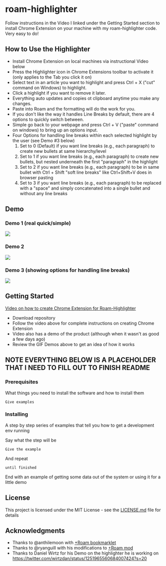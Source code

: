 # roam-highlighter

Follow instructions in the Video I linked under the Getting Started section to install Chrome Extension on your machine with my roam-highlighter code. Very easy to do!

## How to Use the Highlighter

- Install Chrome Extension on local machines via instructional Video below
- Press the Highlighter icon in Chrome Extensions toolbar to activate it (only applies to the Tab you click it on)
- Select text in an article you want to highlight and press Ctrl + X ("cut" command on Windows) to highlight.
- Click a highlight if you want to remove it later.
- Everything auto updates and copies ot clipboard anytime you make any changes.
- Paste into Roam and the formatting will do the work for you.
- If you don't like the way it handles Line Breaks by default, there are 4 options to quickly switch between.
- Simple go back to your webpage and press Ctrl + V ("paste" command on windows) to bring up an options input.
- Four Options for handling line breaks within each selected highlight by the user (see Demo #3 below)
  1. Set to 0 (Default) if you want line breaks (e.g., each paragraph) to create new bullets at same hierarchy/level
  2. Set to 1 if you want line breaks (e.g., each paragraph) to create new bullets, but nested underneath the first "paragraph" in the highlight
  3. Set to 2 if you want line breaks (e.g., each paragraph) to be in same bullet with Ctrl + Shift "soft line breaks" like Ctrl+Shift+V does in browser pasting
  4. Set to 3 if you want line breaks (e.g., each paragraph) to be replaced with a "space" and simply concatenated into a single bullet and without any line breaks

## Demo

### Demo 1 (real quick/simple)

![](https://files.slack.com/files-pri/TNEAEL9QW-F0137GJHH29/qefdv2hxx0.gif)

### Demo 2

![](https://user-images.githubusercontent.com/64155612/81142339-4b1ce180-8f24-11ea-908b-add409f0c7d4.gif)

### Demo 3 (showing options for handling line breaks)

![](https://files.slack.com/files-pri/TNEAEL9QW-F01328J9HL6/tsd4blbcoi.gif)

## Getting Started

[Video on how to create Chrome Extension for Roam-Highlighter](https://www.screencast.com/t/7vYK9qMGqIyY)

- Download repository
- Follow the video above for complete instructions on creating Chrome Extension
- Video also has a demo of the product (although when it wasn't as good a few days ago)
- Review the GIF Demos above to get an idea of how it works

## NOTE EVERYTHING BELOW IS A PLACEHOLDER THAT I NEED TO FILL OUT TO FINISH README

### Prerequisites

What things you need to install the software and how to install them

```
Give examples
```

### Installing

A step by step series of examples that tell you how to get a development env running

Say what the step will be

```
Give the example
```

And repeat

```
until finished
```

End with an example of getting some data out of the system or using it for a little demo

## License

This project is licensed under the MIT License - see the [LICENSE.md](LICENSE.md) file for details

## Acknowledgments

* Thanks to @anthilemoon with [+Roam bookmarklet](https://github.com/anthilemoon/plus-roam)
* Thanks to @ryanguill with his modifications to [+Roam mod](https://github.com/ryanguill/plus-roam/tree/development)
* Thanks to Daniel Wirtz for his Demo on the highlighter he is working on https://twitter.com/wirtzdan/status/1251965560684007424?s=20
